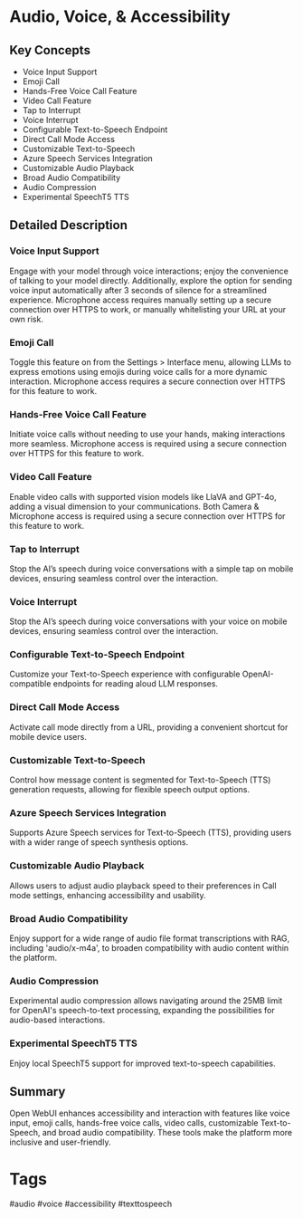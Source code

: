 # Audio, Voice, & Accessibility

## Key Concepts
- Voice Input Support
- Emoji Call
- Hands-Free Voice Call Feature
- Video Call Feature
- Tap to Interrupt
- Voice Interrupt
- Configurable Text-to-Speech Endpoint
- Direct Call Mode Access
- Customizable Text-to-Speech
- Azure Speech Services Integration
- Customizable Audio Playback
- Broad Audio Compatibility
- Audio Compression
- Experimental SpeechT5 TTS

## Detailed Description

### Voice Input Support
Engage with your model through voice interactions; enjoy the convenience of talking to your model directly. Additionally, explore the option for sending voice input automatically after 3 seconds of silence for a streamlined experience. Microphone access requires manually setting up a secure connection over HTTPS to work, or manually whitelisting your URL at your own risk.

### Emoji Call
Toggle this feature on from the Settings > Interface menu, allowing LLMs to express emotions using emojis during voice calls for a more dynamic interaction. Microphone access requires a secure connection over HTTPS for this feature to work.

### Hands-Free Voice Call Feature
Initiate voice calls without needing to use your hands, making interactions more seamless. Microphone access is required using a secure connection over HTTPS for this feature to work.

### Video Call Feature
Enable video calls with supported vision models like LlaVA and GPT-4o, adding a visual dimension to your communications. Both Camera & Microphone access is required using a secure connection over HTTPS for this feature to work.

### Tap to Interrupt
Stop the AI’s speech during voice conversations with a simple tap on mobile devices, ensuring seamless control over the interaction.

### Voice Interrupt
Stop the AI’s speech during voice conversations with your voice on mobile devices, ensuring seamless control over the interaction.

### Configurable Text-to-Speech Endpoint
Customize your Text-to-Speech experience with configurable OpenAI-compatible endpoints for reading aloud LLM responses.

### Direct Call Mode Access
Activate call mode directly from a URL, providing a convenient shortcut for mobile device users.

### Customizable Text-to-Speech
Control how message content is segmented for Text-to-Speech (TTS) generation requests, allowing for flexible speech output options.

### Azure Speech Services Integration
Supports Azure Speech services for Text-to-Speech (TTS), providing users with a wider range of speech synthesis options.

### Customizable Audio Playback
Allows users to adjust audio playback speed to their preferences in Call mode settings, enhancing accessibility and usability.

### Broad Audio Compatibility
Enjoy support for a wide range of audio file format transcriptions with RAG, including 'audio/x-m4a', to broaden compatibility with audio content within the platform.

### Audio Compression
Experimental audio compression allows navigating around the 25MB limit for OpenAI's speech-to-text processing, expanding the possibilities for audio-based interactions.

### Experimental SpeechT5 TTS
Enjoy local SpeechT5 support for improved text-to-speech capabilities.

## Summary
Open WebUI enhances accessibility and interaction with features like voice input, emoji calls, hands-free voice calls, video calls, customizable Text-to-Speech, and broad audio compatibility. These tools make the platform more inclusive and user-friendly.

# Tags
#audio #voice #accessibility #texttospeech
